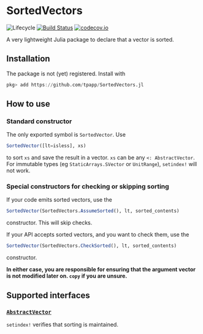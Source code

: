 # SortedVectors

![Lifecycle](https://img.shields.io/badge/lifecycle-experimental-orange.svg)<!--
![Lifecycle](https://img.shields.io/badge/lifecycle-maturing-blue.svg)
![Lifecycle](https://img.shields.io/badge/lifecycle-stable-green.svg)
![Lifecycle](https://img.shields.io/badge/lifecycle-retired-orange.svg)
![Lifecycle](https://img.shields.io/badge/lifecycle-archived-red.svg)
![Lifecycle](https://img.shields.io/badge/lifecycle-dormant-blue.svg) -->
[![Build Status](https://travis-ci.com/tpapp/SortedVectors.jl.svg?branch=master)](https://travis-ci.com/tpapp/SortedVectors.jl)
[![codecov.io](http://codecov.io/github/tpapp/SortedVectors.jl/coverage.svg?branch=master)](http://codecov.io/github/tpapp/SortedVectors.jl?branch=master)

A very lightweight Julia package to declare that a vector is sorted.

## Installation

The package is not (yet) registered. Install with

```julia
pkg> add https://github.com/tpapp/SortedVectors.jl
```

## How to use

### Standard constructor

The only exported symbol is `SortedVector`. Use

```julia
SortedVector([lt=isless], xs)
```

to sort `xs` and save the result in a vector. `xs` can be any `<: AbstractVector`. For immutable types (eg `StaticArrays.SVector` or `UnitRange`), `setindex!` will not work.

### Special constructors for checking or skipping sorting

If your code emits sorted vectors, use the
```julia
SortedVector(SortedVectors.AssumeSorted(), lt, sorted_contents)
```
constructor. This will skip checks.

If your API accepts sorted vectors, and you want to check them, use the
```julia
SortedVector(SortedVectors.CheckSorted(), lt, sorted_contents)
```
constructor.

**In either case, you are responsible for ensuring that the argument vector is not modified later on. `copy` if you are unsure.**

## Supported interfaces

### [`AbstractVector`](https://docs.julialang.org/en/v1/manual/interfaces/#man-interface-array-1)

`setindex!` verifies that sorting is maintained.
